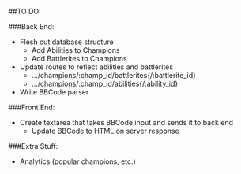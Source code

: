##TO DO:

###Back End:
- Flesh out database structure
  - Add Abilities to Champions
  - Add Battlerites to Champions
- Update routes to reflect abilities and battlerites
  - .../champions/:champ_id/battlerites{/:battlerite_id}
  - .../champions/:champ_id/abilities{/:ability_id}
- Write BBCode parser
  
###Front End:
- Create textarea that takes BBCode input and sends it to back end
  - Update BBCode to HTML on server response

###Extra Stuff:
- Analytics (popular champions, etc.)
